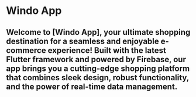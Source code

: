 # Windo App
 
## Welcome to [Windo App], your ultimate shopping destination for a seamless and enjoyable e-commerce experience! Built with the latest Flutter framework and powered by Firebase, our app brings you a cutting-edge shopping platform that combines sleek design, robust functionality, and the power of real-time data management.



